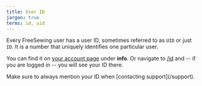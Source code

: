 ```yaml
---
title: User ID
jargon: true
terms: id, uid
---
```


Every FreeSewing user has a user ID, sometimes referred to as `UID` or just `ID`.
It is a number that uniquely identifies one particular user.

You can find it on [your account page](/account) under **info**.
Or navigate to [/id](/id) and  -- if you are logged in -- you will see your ID there.

<Tip compact noP>
Make sure to always mention your ID when [contacting support](/support).
</Tip>
